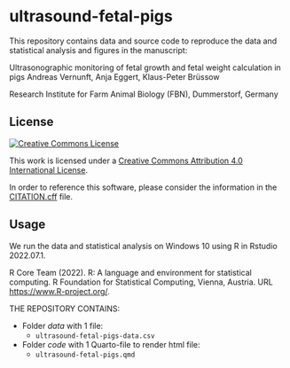 # ultrasound-fetal-pigs

This repository contains data and source code to reproduce the data and statistical analysis and figures in the manuscript:

Ultrasonographic monitoring of fetal growth and fetal weight calculation in pigs
Andreas Vernunft, Anja Eggert, Klaus-Peter Brüssow

Research Institute for Farm Animal Biology (FBN), Dummerstorf, Germany 

## License

[![Creative Commons License](https://i.creativecommons.org/l/by/4.0/88x31.png)](http://creativecommons.org/licenses/by/4.0/)

This work is licensed under a [Creative Commons Attribution 4.0 International License](http://creativecommons.org/licenses/by/4.0/).

In order to reference this software, please consider the information in the [CITATION.cff](CITATION.cff) file.

## Usage

We run the data and statistical analysis on Windows 10 using R in Rstudio 2022.07.1.

R Core Team (2022). R: A language and environment for statistical computing. R Foundation for Statistical
  Computing, Vienna, Austria. URL https://www.R-project.org/.


THE REPOSITORY CONTAINS:
  * Folder *data* with 1 file:
    + `ultrasound-fetal-pigs-data.csv`
  * Folder *code* with 1 Quarto-file to render html file:
    + `ultrasound-fetal-pigs.qmd`
